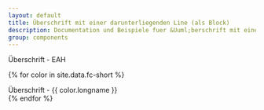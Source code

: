 ```yaml
---
layout: default
title: Überschrift mit einer darunterliegenden Line (als Block)
description: Documentation und Beispiele fuer &Uuml;berschrift mit einer darunterliegenden Line (als Block)
group: components
---
```


<!-- eah green -->
<section>
  <section class="element-wrapper headingUnderline-default">
    <div class="container">
      <div class="row">
        <div class="headingUnderline-wrapper">
          <span class="title">&Uuml;berschrift - EAH</span>
        </div>
      </div>
    </div>
  </section>
</section>

<!-- Fachbereiche -->
{% for color in site.data.fc-short %}
<section>
  <section class="element-wrapper headingUnderline-{{ color.shortname }}">
    <div class="container">
      <div class="row">
        <div class="headingUnderline-wrapper">
          <span class="title">&Uuml;berschrift - {{ color.longname }}</span>
        </div>
      </div>
    </div>
  </section>
</section>
{% endfor %}
